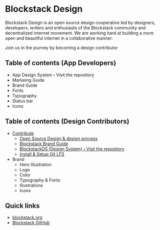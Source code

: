 # Blockstack Design

Blockstack Design is an open source design cooperative led by designers, developers, writers and enthusiasts of the Blockstack community and decentralized internet movement. We are working hard at building a more open and beautiful internet in a collaborative manner.

Join us in the journey by becoming a design contributor

## Table of contents (App Developers)

- App Design System › Visit the repository
- Markeing Guide
- Brand Guide
- Fonts
- Typography
- Status bar
- Icons

## Table of contents (Design Contributors)

- [Contribute](/docs/contribute/README.md)
  - [Open Source Design & design process](https://github.com/blockstack/designs/issues/267)
  - [Blockstack Brand Guide](https://github.com/blockstack/designs/issues/247)
  - [BlockstackDS (Design System) › Visit the repository](https://github.com/blockstack/design-system/issues/3)
  - [Install & Setup Git LFS](#install--setup-git-lfs)
- Brand
  - Hero Illustration
  - Logo
  - Color
  - Typography & Fonts
  - Illustrations
  - Icons


## Quick links
- [blockstack.org](http://blockstack.org)
- [Blockstack GitHub](https://github.com/blockstack/blockstack)
